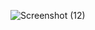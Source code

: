 ![Screenshot (12)](https://github.com/Zaid2021info/Pexels-API/assets/135250975/3f4baea5-72e7-47ef-96a8-d0ff395053de)

